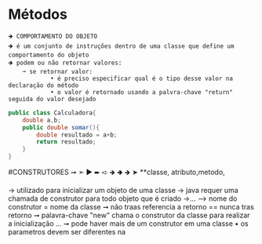 # Métodos
    🡺 COMPORTAMENTO DO OBJETO
    🡺 é um conjunto de instruções dentro de uma classe que define um comportamento do objeto
    🡺 podem ou não retornar valores:
        ➞ se retornar valor:
                • é preciso especificar qual é o tipo desse valor na declaração do método
                • o valor é retornado usando a palvra-chave "return" seguida do valor desejado
```.java
public class Calculadora{
    double a,b;
    public double somar(){
        double resultado = a+b;
        return resultado;
    }
}
```
        
    
#CONSTRUTORES ➞  ➣  ▶  ➨  ➪  🡺 🢂  🡺 ➤ **classe, atributo,metodo,

-> utilizado para inicializar um objeto de uma classe
-> java requer uma chamada de construtor para todo objeto que é criado
->...
--> nome do construtor = nome da classe
➞ não traas referencia a retorno == nunca tras retorno
➞ palavra-chave "new" chama o construtor da classe para realizar a inicialização
...
➞ pode haver mais de um construtor em uma classe 
    • os parametros devem ser diferentes na 

